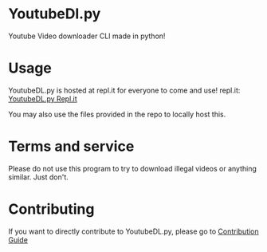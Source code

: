 # YoutubeDl.py
Youtube Video downloader CLI made in python!

# Usage
YoutubeDL.py is hosted at repl.it for everyone to come and use!
repl.it: [YoutubeDL.py Repl.it](https://replit.com/@sawsha/YoutubeDLpy?v=1)

You may also use the files provided in the repo to locally host this.

# Terms and service

Please do not use this program to try to download illegal videos or anything similar. Just don't.

# Contributing
If you want to directly contribute to YoutubeDL.py, please go to [Contribution Guide](https://github.com/SawshaDev/YoutubeDl.py/blob/main/.github/CONTRIBUTING.md)
